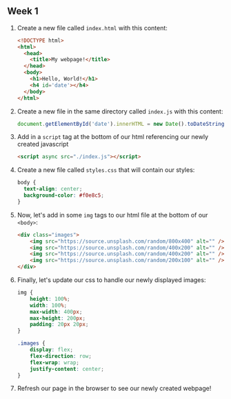 ## Week 1

1. Create a new file called `index.html` with this content:
    ```html
    <!DOCTYPE html>
    <html>
      <head>
        <title>My webpage!</title>
      </head>
      <body>
        <h1>Hello, World!</h1>
        <h4 id='date'></h4>
      </body>
    </html>
    ```
2. Create a new file in the same directory called `index.js` with this content:
    ```javascript
    document.getElementById('date').innerHTML = new Date().toDateString();
    ```
3. Add in a `script` tag at the bottom of our html referencing our newly created javascript
    ```html
    <script async src="./index.js"></script>
    ``` 
4. Create a new file called `styles.css` that will contain our styles:
    ```css
    body {
      text-align: center;
      background-color: #f0e8c5;
    }
    ```
5. Now, let's add in some `img` tags to our html file at the bottom of our `<body>`:
    ```html
    <div class="images">
        <img src="https://source.unsplash.com/random/800x400" alt="" />
        <img src="https://source.unsplash.com/random/400x200" alt="" />
        <img src="https://source.unsplash.com/random/400x200" alt="" />
        <img src="https://source.unsplash.com/random/200x100" alt="" />
    </div>
    ```
6. Finally, let's update our css to handle our newly displayed images:
    ```css
    img {
    	height: 100%;
    	width: 100%;
    	max-width: 400px;
    	max-height: 200px;
    	padding: 20px 20px;
    }
    
    .images {
    	display: flex;
    	flex-direction: row;
    	flex-wrap: wrap;
    	justify-content: center;
    }
    ```
7. Refresh our page in the browser to see our newly created webpage!
